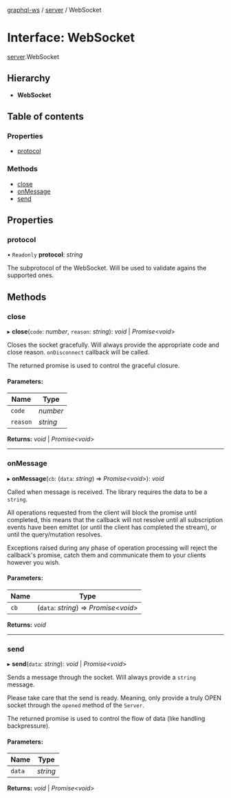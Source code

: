 [graphql-ws](../README.md) / [server](../modules/server.md) / WebSocket

# Interface: WebSocket

[server](../modules/server.md).WebSocket

## Hierarchy

* **WebSocket**

## Table of contents

### Properties

- [protocol](server.websocket.md#protocol)

### Methods

- [close](server.websocket.md#close)
- [onMessage](server.websocket.md#onmessage)
- [send](server.websocket.md#send)

## Properties

### protocol

• `Readonly` **protocol**: *string*

The subprotocol of the WebSocket. Will be used
to validate agains the supported ones.

## Methods

### close

▸ **close**(`code`: *number*, `reason`: *string*): *void* | *Promise*<*void*\>

Closes the socket gracefully. Will always provide
the appropriate code and close reason. `onDisconnect`
callback will be called.

The returned promise is used to control the graceful
closure.

#### Parameters:

Name | Type |
------ | ------ |
`code` | *number* |
`reason` | *string* |

**Returns:** *void* | *Promise*<*void*\>

___

### onMessage

▸ **onMessage**(`cb`: (`data`: *string*) => *Promise*<*void*\>): *void*

Called when message is received. The library requires the data
to be a `string`.

All operations requested from the client will block the promise until
completed, this means that the callback will not resolve until all
subscription events have been emittet (or until the client has completed
the stream), or until the query/mutation resolves.

Exceptions raised during any phase of operation processing will
reject the callback's promise, catch them and communicate them
to your clients however you wish.

#### Parameters:

Name | Type |
------ | ------ |
`cb` | (`data`: *string*) => *Promise*<*void*\> |

**Returns:** *void*

___

### send

▸ **send**(`data`: *string*): *void* | *Promise*<*void*\>

Sends a message through the socket. Will always
provide a `string` message.

Please take care that the send is ready. Meaning,
only provide a truly OPEN socket through the `opened`
method of the `Server`.

The returned promise is used to control the flow of data
(like handling backpressure).

#### Parameters:

Name | Type |
------ | ------ |
`data` | *string* |

**Returns:** *void* | *Promise*<*void*\>
